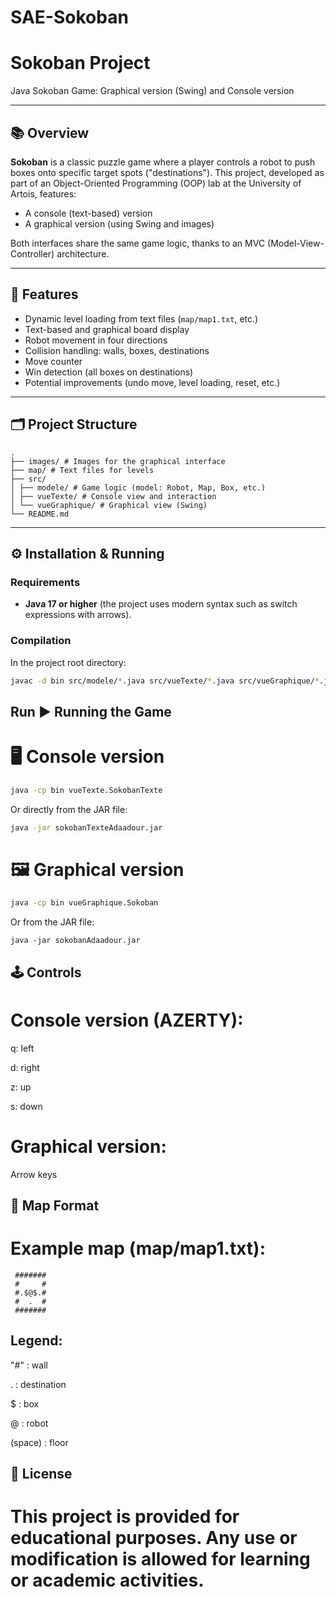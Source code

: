 # SAE-Sokoban

# Sokoban Project

Java Sokoban Game: Graphical version (Swing) and Console version

---

## 📚 Overview

**Sokoban** is a classic puzzle game where a player controls a robot to push boxes onto specific target spots ("destinations"). This project, developed as part of an Object-Oriented Programming (OOP) lab at the University of Artois, features:

- A console (text-based) version  
- A graphical version (using Swing and images)

Both interfaces share the same game logic, thanks to an MVC (Model-View-Controller) architecture.

---

## 🚀 Features

- Dynamic level loading from text files (`map/map1.txt`, etc.)
- Text-based and graphical board display
- Robot movement in four directions
- Collision handling: walls, boxes, destinations
- Move counter
- Win detection (all boxes on destinations)
- Potential improvements (undo move, level loading, reset, etc.)

---

## 🗂️ Project Structure
```
.
├── images/ # Images for the graphical interface
├── map/ # Text files for levels
├── src/
│ ├── modele/ # Game logic (model: Robot, Map, Box, etc.)
│ ├── vueTexte/ # Console view and interaction
│ └── vueGraphique/ # Graphical view (Swing)
└── README.md
```


---

## ⚙️ Installation & Running

### Requirements

- **Java 17 or higher** (the project uses modern syntax such as switch expressions with arrows).

### Compilation

In the project root directory:

```bash
javac -d bin src/modele/*.java src/vueTexte/*.java src/vueGraphique/*.java
```
## Run ▶️ Running the Game

# 🖥️ Console version

```bash
java -cp bin vueTexte.SokobanTexte
```
Or directly from the JAR file:
```bash
java -jar sokobanTexteAdaadour.jar
```

# 🖼️ Graphical version

```bash
java -cp bin vueGraphique.Sokoban
```
Or from the JAR file:
```
java -jar sokobanAdaadour.jar
```

## 🕹️ Controls
# Console version (AZERTY):

q: left

d: right

z: up

s: down

# Graphical version:

Arrow keys

## 📄 Map Format
# Example map (map/map1.txt):

```
 #######
 #     #
 #.$@$.#
 #  .  #
 #######
```
## Legend:

"#" : wall

. : destination

$ : box

@ : robot

(space) : floor

## 📃 License
# This project is provided for educational purposes. Any use or modification is allowed for learning or academic activities.

